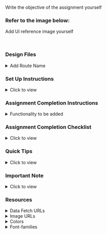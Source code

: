 Write the objective of the assignment yourself

### Refer to the image below:

Add UI reference image yourself

<div style="text-align: center;">
     <!-- <img src="remove this text and add the image URL" alt="ui"> -->
</div>
<br/>

### Design Files

<details>
<summary>Add Route Name</summary>
<br/>
---> Login Route
     <br />
---> Home Route
     <br />
---> AddResource Route

<!-- - [Extra Small (Size < 576px) and Small (Size >= 576px)](remove this text and add the image URL here)
- [Medium (Size >= 768px), Large (Size >= 992px) and Extra Large (Size >= 1200px)](remove this text and add the image URL here) -->

</details>

### Set Up Instructions

<details>
<summary>Click to view</summary>

- Download dependencies by running `npm install`
- Start up the app using `npm start`

</details>

### Assignment Completion Instructions

<details>
<summary>Functionality to be added</summary>
<br/>

The following functionalities have implemented in the application:

- Login Route: 
     <br />
     -> After providing valid username, mobileNumber and by clicking the login button. It will navigate to the home route.
     <br />
     -> Mobile number should she start with either 9 or 8 or 7 or 6 and it must have the 10 digits only.
     <br />
     -> It will show an error message if we provide invalid username or mobileNumber.
- Home Route: 
     <br />
     -> In this route, I have displayed all the resources in the page, we can filter the resources by clicking the respecting tabs and also filter the resources by            searching with the resource name.
     <br />
     ->In the Header, by clicking the add button it will navigate to the AddResource Route.
- AddResource Route: 
     <br />
     -> In this route, we can add new resource to this portal by providing all the valid details.
     <br />
     -> For link section, the link must be ends with (".com" or ".co.in" or ".org" or ".net" or ".in"). If we provide other than this it won't add to the resourceList        and it shows an error with with message like "Error: Please will the required fields in the form".
     <br />
     -> For the description section, the length of the characters must be greater than or equal to 25 otherwise it shows an error.
     <br />
     -> After providing the valid details in the respective fields and click the creaate button, it will show the success message like "Added Successfully" with the           help of toast.
</details>

### Assignment Completion Checklist

<details>
<summary>Click to view</summary>

- **Along with the below points, add your checklist specific to the assignment**

- Read the instructions given in the assignment carefully and list down the **Assignment Completion Checklist** for the assignment and start working on it
- The completion Checklist includes the below-mentioned points
  - I have completed all the functionalities asked in the assignment
  - I have used only the resources (Frameworks, Design files, APIs, third-party packages) mentioned in the assignment
  - I have modified the README.md file based on my assignment instructions
  - I have completed the assignment **ON TIME**
- **Note:**
  - Ensure that you have marked all the checklist points in your completion checklist before submitting the assignment
  </details>

### Quick Tips

<details>
<summary>Click to view</summary>
<br>

- Third-party packages, I have used in this assignment.
     <br />
     -> react-router-dom
     <br />
     -> react-icons
     <br />
     -> js-cookie
     <br />
     -> react-toastify
     <br />
     -> react-loader-spinner
     <br />
     -> uuid
</details>

### Important Note

<details>
<summary>Click to view</summary>
<br/>

- Add any important note here, like user credentials for authentication.

</details>

### Resources

<details>
<summary>Data Fetch URLs</summary>
<br/>

- Add the URLs list to fetch the data yourself

</details>

<details>
<summary>Image URLs</summary>
<br/>

- Add the list of all image URLs needed in the assignment yourself.

</details>

<details>
<summary>Colors</summary>
<br/>

Add the text and background colours to be used in the assignment yourself.

<!-- <div style="background-color: #3b82f6; width: 150px; padding: 10px; color: white">Hex: #3b82f6</div> -->

</details>

<details>
<summary>Font-families</summary>

- Add the font-families to be used in the assignment yourself.

</details>
